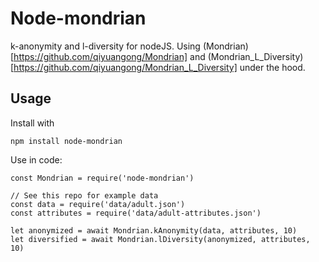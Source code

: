 # Node-mondrian
k-anonymity and l-diversity for nodeJS. Using (Mondrian)[https://github.com/qiyuangong/Mondrian] and (Mondrian_L_Diversity)[https://github.com/qiyuangong/Mondrian_L_Diversity] under the hood.
## Usage
Install with
```
npm install node-mondrian
```

Use in code:
```
const Mondrian = require('node-mondrian')

// See this repo for example data
const data = require('data/adult.json')
const attributes = require('data/adult-attributes.json')

let anonymized = await Mondrian.kAnonymity(data, attributes, 10) 
let diversified = await Mondrian.lDiversity(anonymized, attributes, 10)
```
